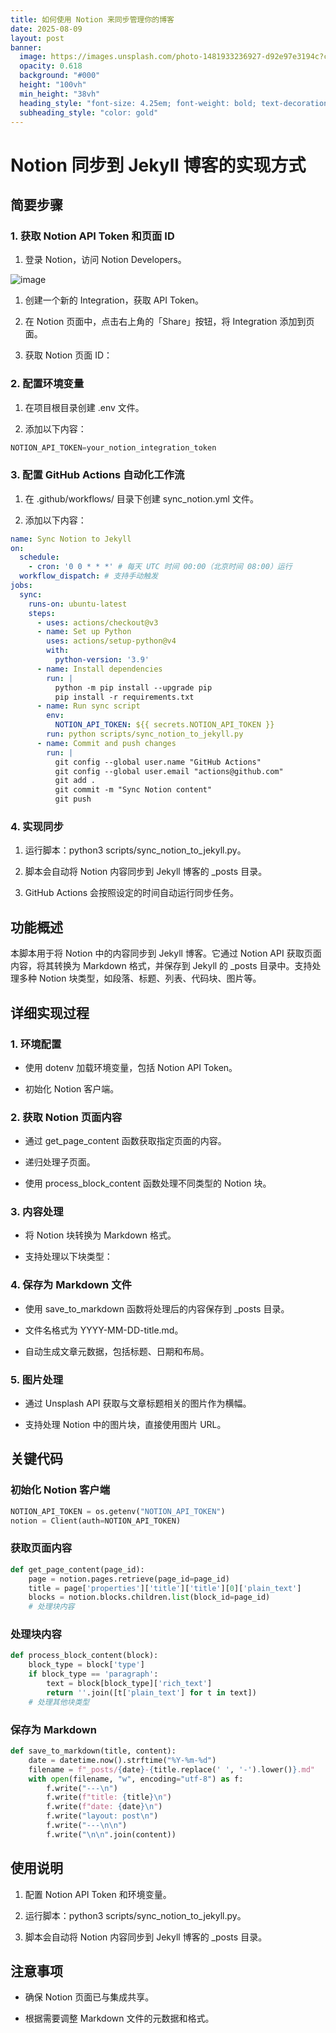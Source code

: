 ```yaml
---
title: 如何使用 Notion 来同步管理你的博客
date: 2025-08-09
layout: post
banner:
  image: https://images.unsplash.com/photo-1481933236927-d92e97e3194c?crop=entropy&cs=tinysrgb&fit=max&fm=jpg&ixid=M3w2OTIwMzJ8MHwxfHJhbmRvbXx8fHx8fHx8fDE3NTQ3MDk2ODJ8&ixlib=rb-4.1.0&q=80&w=1080
  opacity: 0.618
  background: "#000"
  height: "100vh"
  min_height: "38vh"
  heading_style: "font-size: 4.25em; font-weight: bold; text-decoration: underline"
  subheading_style: "color: gold"
---
```


# Notion 同步到 Jekyll 博客的实现方式

## 简要步骤

### 1. 获取 Notion API Token 和页面 ID

1. 登录 Notion，访问 Notion Developers。

![image](https://prod-files-secure.s3.us-west-2.amazonaws.com/a7a0cc5a-89b9-4cda-8686-1fba0ca52f40/d19c1afe-dea5-4312-9333-786b0ba83054/image.png?X-Amz-Algorithm=AWS4-HMAC-SHA256&X-Amz-Content-Sha256=UNSIGNED-PAYLOAD&X-Amz-Credential=ASIAZI2LB466365WZ4HI%2F20250809%2Fus-west-2%2Fs3%2Faws4_request&X-Amz-Date=20250809T032122Z&X-Amz-Expires=3600&X-Amz-Security-Token=IQoJb3JpZ2luX2VjEHsaCXVzLXdlc3QtMiJHMEUCIGqjxnTOUa%2FvuI%2FN4wfpYJ3%2B5ZdJdoYXD93j01ORH%2FY0AiEApbMfxyRScQBJKN4SV3P0HaQjtLjmE7tqC0pOOBKOlDAqiAQItP%2F%2F%2F%2F%2F%2F%2F%2F%2F%2FARAAGgw2Mzc0MjMxODM4MDUiDBxzTWVXTNAACN0Z7SrcAzn8G0%2BB%2FB%2Fp4sDSSpToz6ztEYUU7nCrQZpK6XyQRolj1UgIoMUNTyPtfsQZzEeJQtVsWKp36kNABBFkqOiHbkWTq95BjhGPWhZE%2FH985hlMSq17tLBbemojgFaqINGEJNhtapDTFOLeXNYMWOL6wElOoMZ7kCbBq9Mai9cYlavkrkZD6ZVI5aIiWA5CXGlHHp7cJVrQENMk%2FgimmMDRLTHgjgCFVMGho%2F709l%2BgrPp2pI3MRFtz%2BA6rvXrl4AmJTl2Y3gI%2B3aMYe0v5J4YapFpJyOD9FjnAijhj0yskRodi86SBTq%2FTI23oIPS6A3xct8jwy7h6ukQfFZFsDfr9ek93WfIgtPhaPquPm9Mlyry09MofW87W1bULaF8Ficj6Muh9fPh6Z1xxAywh53C%2BEq2pVL596dHkCdnHw9tUmMyPkKup3GKu3BGAKUy%2F2AH8NFqUUsRK1lurRYo32WmUk2VRyNnwTbk%2BS9uQqDg87oWywaWOZsKsCW4Qei20LJebcaD7lMfzGnRHv3u9RM46ZwkHvjahgvmOIzk07zTF7GdXHMKRmQEAjgFB9qGpuQSmNoNNDKhHYkxlFWYoY7EavQWA4dy5ZEsmRrAFMO72fmsxEEOMTQ6rzknQwBT8MNz12sQGOqUBnziFz0d8oAq19l3%2FbHy4lzI%2BJSH20WZO2gOTpZl%2BWUzIrUKHItvtawbRWZhq4M7Bk5%2BnH6rXrITyK9rKocqJDm4FDmuAc%2FvmntGHzLzCORuJ%2FOYqy7L6ARpuCEKAz0GMOt41tDZiuXVVlVgnv0YL6SbvY%2FSxakREcryzD%2BEJt8Fqjgtyj%2Bj6XKO6qGbEbZlX9lh%2FZFj2xQbBGJ%2FAsAifyQTQr2On&X-Amz-Signature=53f521d90a3530a4ea6f323c67fb171ec35832def70a62b9fcf3db2cf34b400c&X-Amz-SignedHeaders=host&x-amz-checksum-mode=ENABLED&x-id=GetObject)

1. 创建一个新的 Integration，获取 API Token。

1. 在 Notion 页面中，点击右上角的「Share」按钮，将 Integration 添加到页面。

1. 获取 Notion 页面 ID：


### 2. 配置环境变量

1. 在项目根目录创建 .env 文件。

1. 添加以下内容：

```javascript
NOTION_API_TOKEN=your_notion_integration_token
```

### 3. 配置 GitHub Actions 自动化工作流

1. 在 .github/workflows/ 目录下创建 sync_notion.yml 文件。

1. 添加以下内容：

```yaml
name: Sync Notion to Jekyll
on:
  schedule:
    - cron: '0 0 * * *' # 每天 UTC 时间 00:00（北京时间 08:00）运行
  workflow_dispatch: # 支持手动触发
jobs:
  sync:
    runs-on: ubuntu-latest
    steps:
      - uses: actions/checkout@v3
      - name: Set up Python
        uses: actions/setup-python@v4
        with:
          python-version: '3.9'
      - name: Install dependencies
        run: |
          python -m pip install --upgrade pip
          pip install -r requirements.txt
      - name: Run sync script
        env:
          NOTION_API_TOKEN: ${{ secrets.NOTION_API_TOKEN }}
        run: python scripts/sync_notion_to_jekyll.py
      - name: Commit and push changes
        run: |
          git config --global user.name "GitHub Actions"
          git config --global user.email "actions@github.com"
          git add .
          git commit -m "Sync Notion content"
          git push
```

### 4. 实现同步

1. 运行脚本：python3 scripts/sync_notion_to_jekyll.py。

1. 脚本会自动将 Notion 内容同步到 Jekyll 博客的 _posts 目录。

1. GitHub Actions 会按照设定的时间自动运行同步任务。

## 功能概述

本脚本用于将 Notion 中的内容同步到 Jekyll 博客。它通过 Notion API 获取页面内容，将其转换为 Markdown 格式，并保存到 Jekyll 的 _posts 目录中。支持处理多种 Notion 块类型，如段落、标题、列表、代码块、图片等。

## 详细实现过程

### 1. 环境配置

- 使用 dotenv 加载环境变量，包括 Notion API Token。

- 初始化 Notion 客户端。

### 2. 获取 Notion 页面内容

- 通过 get_page_content 函数获取指定页面的内容。

- 递归处理子页面。

- 使用 process_block_content 函数处理不同类型的 Notion 块。

### 3. 内容处理

- 将 Notion 块转换为 Markdown 格式。

- 支持处理以下块类型：


### 4. 保存为 Markdown 文件

- 使用 save_to_markdown 函数将处理后的内容保存到 _posts 目录。

- 文件名格式为 YYYY-MM-DD-title.md。

- 自动生成文章元数据，包括标题、日期和布局。

### 5. 图片处理

- 通过 Unsplash API 获取与文章标题相关的图片作为横幅。

- 支持处理 Notion 中的图片块，直接使用图片 URL。

## 关键代码

### 初始化 Notion 客户端

```python
NOTION_API_TOKEN = os.getenv("NOTION_API_TOKEN")
notion = Client(auth=NOTION_API_TOKEN)
```

### 获取页面内容

```python
def get_page_content(page_id):
    page = notion.pages.retrieve(page_id=page_id)
    title = page['properties']['title']['title'][0]['plain_text']
    blocks = notion.blocks.children.list(block_id=page_id)
    # 处理块内容
```

### 处理块内容

```python
def process_block_content(block):
    block_type = block['type']
    if block_type == 'paragraph':
        text = block[block_type]['rich_text']
        return ''.join([t['plain_text'] for t in text])
    # 处理其他块类型
```

### 保存为 Markdown

```python
def save_to_markdown(title, content):
    date = datetime.now().strftime("%Y-%m-%d")
    filename = f"_posts/{date}-{title.replace(' ', '-').lower()}.md"
    with open(filename, "w", encoding="utf-8") as f:
        f.write("---\n")
        f.write(f"title: {title}\n")
        f.write(f"date: {date}\n")
        f.write("layout: post\n")
        f.write("---\n\n")
        f.write("\n\n".join(content))
```

## 使用说明

1. 配置 Notion API Token 和环境变量。

1. 运行脚本：python3 scripts/sync_notion_to_jekyll.py。

1. 脚本会自动将 Notion 内容同步到 Jekyll 博客的 _posts 目录。

## 注意事项

- 确保 Notion 页面已与集成共享。

- 根据需要调整 Markdown 文件的元数据和格式。